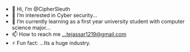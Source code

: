 - 👋 Hi, I’m @CipherSleuth
- 👀 I’m interested in Cyber security...
- 🌱 I’m currently learning as a first year university student with computer science major...
- 📫 How to reach me ...tejassar1219@gmail.com
- ⚡ Fun fact: ...Its a huge industry.  

 
